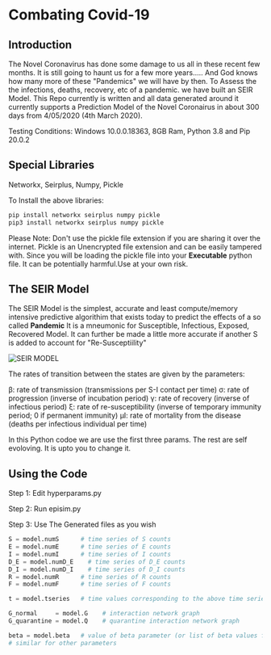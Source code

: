 # Combating Covid-19

## Introduction

The Novel Coronavirus has done some damage to us all in these recent few months. It is still going to haunt us for a few more years..... And God knows how many more of these "Pandemics" we will have by then. To Assess the the infections, deaths, recovery, etc of a pandemic. we have built an SEIR Model. This Repo currently is written and all data generated around it currently supports a Prediction Model of the Novel Coronairus in about 300 days from 4/05/2020 (4th March 2020).

Testing Conditions: Windows 10.0.0.18363, 8GB Ram, Python 3.8 and Pip 20.0.2

## Special Libraries
Networkx, Seirplus, Numpy, Pickle

To Install the above libraries:
```Bash
pip install networkx seirplus numpy pickle
pip3 install networkx seirplus numpy pickle
```

Please Note: Don't use the pickle file extension if you are sharing it over the internet. Pickle is an Unencrypted file extension and can be easily tampered with. Since you will be loading the pickle file into your **Executable** python file. It can be potentially harmful.Use at your own risk.

## The SEIR Model
The SEIR Model is the simplest, accurate and least compute/memory intensive predictive algorithim that exists today to predict the effects of a so called **Pandemic** It is a mneumonic for Susceptible, Infectious, Exposed, Recovered Model. It can further be made a little more accurate if another S is added to account for "Re-Susceptiility" 

![SEIR MODEL](https://github.com/ryansmcgee/seirsplus/raw/master/images/SEIRS_diagram.png)

The rates of transition between the states are given by the parameters:

β: rate of transmission (transmissions per S-I contact per time)
σ: rate of progression (inverse of incubation period)
γ: rate of recovery (inverse of infectious period)
ξ: rate of re-susceptibility (inverse of temporary immunity period; 0 if permanent immunity)
μI: rate of mortality from the disease (deaths per infectious individual per time)

In this Python codoe we are use the first three params. The rest are self evoloving. It is upto you to change it.

## Using the Code
Step 1: Edit hyperparams.py

Step 2: Run episim.py

Step 3: Use The Generated files as you wish

```Python
S = model.numS      # time series of S counts
E = model.numE      # time series of E counts
I = model.numI      # time series of I counts
D_E = model.numD_E    # time series of D_E counts
D_I = model.numD_I    # time series of D_I counts
R = model.numR      # time series of R counts
F = model.numF      # time series of F counts

t = model.tseries   # time values corresponding to the above time series

G_normal     = model.G    # interaction network graph
G_quarantine = model.Q    # quarantine interaction network graph

beta = model.beta   # value of beta parameter (or list of beta values for each node if using network model)
# similar for other parameters
```

